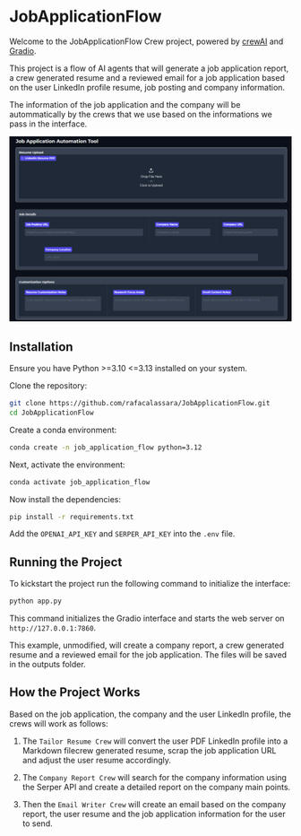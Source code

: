 # JobApplicationFlow

Welcome to the JobApplicationFlow Crew project, powered by [crewAI](https://crewai.com) and [Gradio](https://gradio.app). 

This project is a flow of AI agents that will generate a job application report, a crew generated resume and a reviewed email for a job application based on the user LinkedIn profile resume, job posting and company information.

The information of the job application and the company will be autommatically by the crews that we use based on the informations we pass in the interface.

![app_interface](.assets/app_interface.png)

## Installation

Ensure you have Python >=3.10 <=3.13 installed on your system. 

Clone the repository:

```bash	
git clone https://github.com/rafacalassara/JobApplicationFlow.git
cd JobApplicationFlow
```

Create a conda environment:

```bash
conda create -n job_application_flow python=3.12
```

Next, activate the environment:

```bash
conda activate job_application_flow
```

Now install the dependencies:

```bash
pip install -r requirements.txt
```

Add the `OPENAI_API_KEY` and `SERPER_API_KEY` into the `.env` file.

## Running the Project

To kickstart the project run the following command to initialize the interface:

```bash
python app.py
```

This command initializes the Gradio interface and starts the web server on `http://127.0.0.1:7860`.

This example, unmodified, will create a company report, a crew generated resume and a reviewed email for the job application. The files will be saved in the outputs folder.

## How the Project Works

Based on the job application, the company and the user LinkedIn profile, the crews will work as follows:

1. The `Tailor Resume Crew` will convert the user PDF LinkedIn profile into a Markdown filecrew generated resume, scrap the job application URL and adjust the user resume accordingly.

2. The `Company Report Crew` will search for the company information using the Serper API and create a detailed report on the company main points.

3. Then the `Email Writer Crew` will create an email based on the company report, the user resume and the job application information for the user to send.

